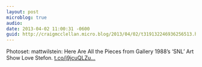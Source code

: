 ```yaml
---
layout: post
microblog: true
audio: 
date: 2013-04-02 11:00:31 -0600
guid: http://craigmcclellan.micro.blog/2013/04/02/t319132246936256513.html
---
```

Photoset: mattwilstein: Here Are All the Pieces from Gallery 1988’s ‘SNL’ Art Show Love Stefon. [t.co/j9jcuQLZu...](http://t.co/j9jcuQLZuk)
